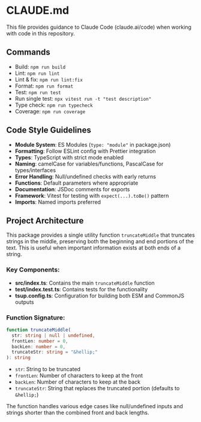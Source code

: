 # CLAUDE.md

This file provides guidance to Claude Code (claude.ai/code) when working with code in this repository.

## Commands

- Build: `npm run build`
- Lint: `npm run lint`
- Lint & fix: `npm run lint:fix`
- Format: `npm run format`
- Test: `npm run test`
- Run single test: `npx vitest run -t "test description"`
- Type check: `npm run typecheck`
- Coverage: `npm run coverage`

## Code Style Guidelines

- **Module System**: ES Modules (`type: "module"` in package.json)
- **Formatting**: Follow ESLint config with Prettier integration
- **Types**: TypeScript with strict mode enabled
- **Naming**: camelCase for variables/functions, PascalCase for types/interfaces
- **Error Handling**: Null/undefined checks with early returns
- **Functions**: Default parameters where appropriate
- **Documentation**: JSDoc comments for exports
- **Framework**: Vitest for testing with `expect(...).toBe()` pattern
- **Imports**: Named imports preferred

## Project Architecture

This package provides a single utility function `truncateMiddle` that truncates strings in the middle, preserving both the beginning and end portions of the text. This is useful when important information exists at both ends of a string.

### Key Components:

- **src/index.ts**: Contains the main `truncateMiddle` function
- **test/index.test.ts**: Contains tests for the functionality
- **tsup.config.ts**: Configuration for building both ESM and CommonJS outputs

### Function Signature:

```typescript
function truncateMiddle(
  str: string | null | undefined,
  frontLen: number = 0,
  backLen: number = 0,
  truncateStr: string = "&hellip;"
): string
```

- `str`: String to be truncated
- `frontLen`: Number of characters to keep at the front
- `backLen`: Number of characters to keep at the back
- `truncateStr`: String that replaces the truncated portion (defaults to `&hellip;`)

The function handles various edge cases like null/undefined inputs and strings shorter than the combined front and back lengths.